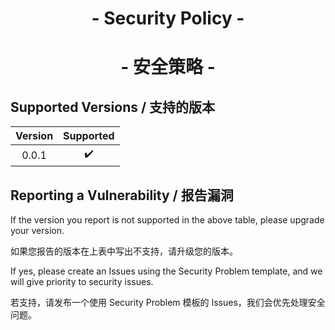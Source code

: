 <h1 align="center">- Security Policy -</h1>

<h1 align="center">- 安全策略 -</h1>

## Supported Versions / 支持的版本

| Version | Supported |
| :-: | :-: |
| 0.0.1 | :heavy_check_mark: |

## Reporting a Vulnerability / 报告漏洞

If the version you report is not supported in the above table, please upgrade your version.

如果您报告的版本在上表中写出不支持，请升级您的版本。

If yes, please create an Issues using the Security Problem template, and we will give priority to security issues.

若支持，请发布一个使用 Security Problem 模板的 Issues，我们会优先处理安全问题。